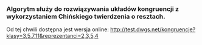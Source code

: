 ### Algorytm służy do rozwiązywania układów kongruencji z wykorzystaniem Chińskiego twierdzenia o resztach.

Od tej chwili dostępna jest wersja online:
http://test.dwgs.net/kongruencje?klasy=3,5,7,11&reprezentanci=2,3,5,4
